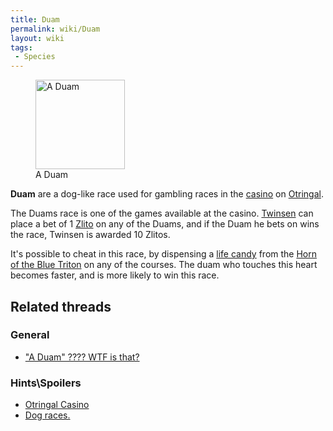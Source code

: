```yaml
---
title: Duam
permalink: wiki/Duam
layout: wiki
tags:
 - Species
---
```


<figure>
<img src="src/assets/lba2/_characters/frames/duam.jpg" title="A Duam"
width="143" />
<figcaption>A Duam</figcaption>
</figure>

**Duam** are a dog-like race used for gambling races in the
[casino](casino "wikilink") on [Otringal](Otringal "wikilink").

The Duams race is one of the games available at the casino.
[Twinsen](Twinsen "wikilink") can place a bet of 1
[Zlito](Zlito "wikilink") on any of the Duams, and if the Duam he bets
on wins the race, Twinsen is awarded 10 Zlitos.

It's possible to cheat in this race, by dispensing a [life
candy](life_candy "wikilink") from the [Horn of the Blue
Triton](Horn_of_the_Blue_Triton "wikilink") on any of the courses. The
duam who touches this heart becomes faster, and is more likely to win
this race.

## Related threads

### General

- ["A Duam" ???? WTF is
  that?](https://forum.magicball.net/showthread.php?t=1969)

### Hints\Spoilers

- [Otringal Casino](https://forum.magicball.net/showthread.php?t=2522)
- [Dog races.](https://forum.magicball.net/showthread.php?t=2534)
